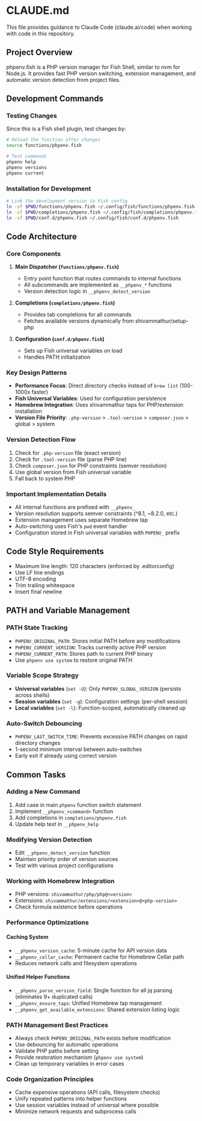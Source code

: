 # CLAUDE.md

This file provides guidance to Claude Code (claude.ai/code) when working with code in this repository.

## Project Overview

phpenv.fish is a PHP version manager for Fish Shell, similar to nvm for Node.js.
It provides fast PHP version switching, extension management, and automatic version detection from project files.

## Development Commands

### Testing Changes

Since this is a Fish shell plugin, test changes by:

```bash
# Reload the function after changes
source functions/phpenv.fish

# Test commands
phpenv help
phpenv versions
phpenv current
```

### Installation for Development

```bash
# Link the development version to Fish config
ln -sf $PWD/functions/phpenv.fish ~/.config/fish/functions/phpenv.fish
ln -sf $PWD/completions/phpenv.fish ~/.config/fish/completions/phpenv.fish
ln -sf $PWD/conf.d/phpenv.fish ~/.config/fish/conf.d/phpenv.fish
```

## Code Architecture

### Core Components

1. **Main Dispatcher (`functions/phpenv.fish`)**
   - Entry point function that routes commands to internal functions
   - All subcommands are implemented as `__phpenv_*` functions
   - Version detection logic in `__phpenv_detect_version`

2. **Completions (`completions/phpenv.fish`)**
   - Provides tab completions for all commands
   - Fetches available versions dynamically from shivammathur/setup-php

3. **Configuration (`conf.d/phpenv.fish`)**
   - Sets up Fish universal variables on load
   - Handles PATH initialization

### Key Design Patterns

- **Performance Focus**: Direct directory checks instead of `brew list` (100-1000x faster)
- **Fish Universal Variables**: Used for configuration persistence
- **Homebrew Integration**: Uses shivammathur taps for PHP/extension installation
- **Version File Priority**: `.php-version` > `.tool-version` > `composer.json` > global > system

### Version Detection Flow

1. Check for `.php-version` file (exact version)
2. Check for `.tool-version` file (parse PHP line)
3. Check `composer.json` for PHP constraints (semver resolution)
4. Use global version from Fish universal variable
5. Fall back to system PHP

### Important Implementation Details

- All internal functions are prefixed with `__phpenv_`
- Version resolution supports semver constraints (^8.1, ~8.2.0, etc.)
- Extension management uses separate Homebrew tap
- Auto-switching uses Fish's `pwd` event handler
- Configuration stored in Fish universal variables with `PHPENV_` prefix

## Code Style Requirements

- Maximum line length: 120 characters (enforced by .editorconfig)
- Use LF line endings
- UTF-8 encoding
- Trim trailing whitespace
- Insert final newline

## PATH and Variable Management

### PATH State Tracking

- `PHPENV_ORIGINAL_PATH`: Stores initial PATH before any modifications
- `PHPENV_CURRENT_VERSION`: Tracks currently active PHP version
- `PHPENV_CURRENT_PATH`: Stores path to current PHP binary
- Use `phpenv use system` to restore original PATH

### Variable Scope Strategy

- **Universal variables** (`set -U`): Only `PHPENV_GLOBAL_VERSION` (persists across shells)
- **Session variables** (`set -g`): Configuration settings (per-shell session)
- **Local variables** (`set -l`): Function-scoped, automatically cleaned up

### Auto-Switch Debouncing

- `PHPENV_LAST_SWITCH_TIME`: Prevents excessive PATH changes on rapid directory changes
- 1-second minimum interval between auto-switches
- Early exit if already using correct version

## Common Tasks

### Adding a New Command

1. Add case in main `phpenv` function switch statement
2. Implement `__phpenv_<command>` function
3. Add completions in `completions/phpenv.fish`
4. Update help text in `__phpenv_help`

### Modifying Version Detection

- Edit `__phpenv_detect_version` function
- Maintain priority order of version sources
- Test with various project configurations

### Working with Homebrew Integration

- PHP versions: `shivammathur/php/php@<version>`
- Extensions: `shivammathur/extensions/<extension>@<php-version>`
- Check formula existence before operations

### Performance Optimizations

#### Caching System

- `__phpenv_version_cache`: 5-minute cache for API version data
- `__phpenv_cellar_cache`: Permanent cache for Homebrew Cellar path
- Reduces network calls and filesystem operations

#### Unified Helper Functions

- `__phpenv_parse_version_field`: Single function for all jq parsing (eliminates 9+ duplicated calls)
- `__phpenv_ensure_taps`: Unified Homebrew tap management
- `__phpenv_get_available_extensions`: Shared extension listing logic

### PATH Management Best Practices

- Always check `PHPENV_ORIGINAL_PATH` exists before modification
- Use debouncing for automatic operations
- Validate PHP paths before setting
- Provide restoration mechanism (`phpenv use system`)
- Clean up temporary variables in error cases

### Code Organization Principles

- Cache expensive operations (API calls, filesystem checks)
- Unify repeated patterns into helper functions
- Use session variables instead of universal where possible
- Minimize network requests and subprocess calls

